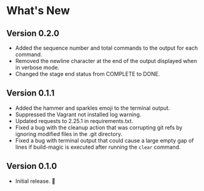 # What's New

## Version 0.2.0

* Added the sequence number and total commands to the output for each command.
* Removed the newline character at the end of the output displayed when in verbose mode.
* Changed the stage end status from COMPLETE to DONE.

## Version 0.1.1

* Added the hammer and sparkles emoji to the terminal output.
* Suppressed the Vagrant not installed log warning.
* Updated requests to 2.25.1 in requirements.txt.
* Fixed a bug with the cleanup action that was corrupting git refs by ignoring modified files in the .git directory.
* Fixed a bug with terminal output that could cause a large empty gap of lines if build-magic is executed after running the `clear` command.

## Version 0.1.0

* Initial release. &#x1f389;
